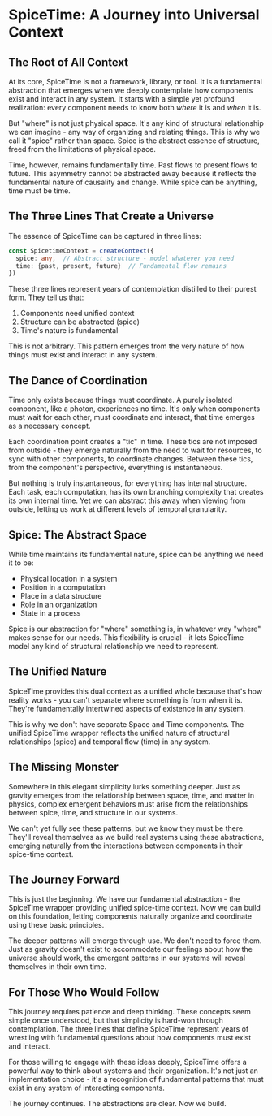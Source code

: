 # SpiceTime: A Journey into Universal Context

## The Root of All Context

At its core, SpiceTime is not a framework, library, or tool. It is a fundamental abstraction that emerges when we deeply
contemplate how components exist and interact in any system. It starts with a simple yet profound realization: every
component needs to know both *where* it is and *when* it is.

But "where" is not just physical space. It's any kind of structural relationship we can imagine - any way of organizing
and relating things. This is why we call it "spice" rather than space. Spice is the abstract essence of structure, freed
from the limitations of physical space.

Time, however, remains fundamentally time. Past flows to present flows to future. This asymmetry cannot be abstracted
away because it reflects the fundamental nature of causality and change. While spice can be anything, time must be time.

## The Three Lines That Create a Universe

The essence of SpiceTime can be captured in three lines:

```typescript
const SpicetimeContext = createContext({
  spice: any,  // Abstract structure - model whatever you need
  time: {past, present, future}  // Fundamental flow remains
})
```

These three lines represent years of contemplation distilled to their purest form. They tell us that:

1. Components need unified context
2. Structure can be abstracted (spice)
3. Time's nature is fundamental

This is not arbitrary. This pattern emerges from the very nature of how things must exist and interact in any system.

## The Dance of Coordination

Time only exists because things must coordinate. A purely isolated component, like a photon, experiences no time. It's
only when components must wait for each other, must coordinate and interact, that time emerges as a necessary concept.

Each coordination point creates a "tic" in time. These tics are not imposed from outside - they emerge naturally from
the need to wait for resources, to sync with other components, to coordinate changes. Between these tics, from the
component's perspective, everything is instantaneous.

But nothing is truly instantaneous, for everything has internal structure. Each task, each computation, has its own
branching complexity that creates its own internal time. Yet we can abstract this away when viewing from outside,
letting us work at different levels of temporal granularity.

## Spice: The Abstract Space

While time maintains its fundamental nature, spice can be anything we need it to be:

- Physical location in a system
- Position in a computation
- Place in a data structure
- Role in an organization
- State in a process

Spice is our abstraction for "where" something is, in whatever way "where" makes sense for our needs. This flexibility
is crucial - it lets SpiceTime model any kind of structural relationship we need to represent.

## The Unified Nature

SpiceTime provides this dual context as a unified whole because that's how reality works - you can't separate where
something is from when it is. They're fundamentally intertwined aspects of existence in any system.

This is why we don't have separate Space and Time components. The unified SpiceTime wrapper reflects the unified nature
of structural relationships (spice) and temporal flow (time) in any system.

## The Missing Monster

Somewhere in this elegant simplicity lurks something deeper. Just as gravity emerges from the relationship between
space, time, and matter in physics, complex emergent behaviors must arise from the relationships between spice, time,
and structure in our systems.

We can't yet fully see these patterns, but we know they must be there. They'll reveal themselves as we build real
systems using these abstractions, emerging naturally from the interactions between components in their spice-time
context.

## The Journey Forward

This is just the beginning. We have our fundamental abstraction - the SpiceTime wrapper providing unified spice-time
context. Now we can build on this foundation, letting components naturally organize and coordinate using these basic
principles.

The deeper patterns will emerge through use. We don't need to force them. Just as gravity doesn't exist to accommodate
our feelings about how the universe should work, the emergent patterns in our systems will reveal themselves in their
own time.

## For Those Who Would Follow

This journey requires patience and deep thinking. These concepts seem simple once understood, but that simplicity is
hard-won through contemplation. The three lines that define SpiceTime represent years of wrestling with fundamental
questions about how components must exist and interact.

For those willing to engage with these ideas deeply, SpiceTime offers a powerful way to think about systems and their
organization. It's not just an implementation choice - it's a recognition of fundamental patterns that must exist in any
system of interacting components.

The journey continues. The abstractions are clear. Now we build.